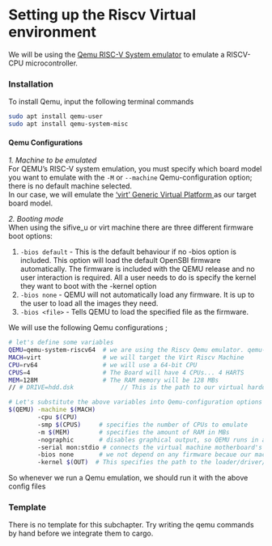 # Setting up the Riscv Virtual environment


We will be using the [Qemu RISC-V System emulator](https://www.qemu.org/docs/master/system/target-riscv.html) to emulate a RISCV-CPU microcontroller. 

### Installation
To install Qemu, input the following terminal commands  
```bash  
sudo apt install qemu-user
sudo apt install qemu-system-misc
```

#### Qemu Configurations  

*1. Machine to be emulated*  
For QEMU’s RISC-V system emulation, you must specify which board model you want to emulate with the `-M` or `--machine` Qemu-configuration option; there is no default machine selected.  
In our case, we will emulate the [‘virt’ Generic Virtual Platform ](https://www.qemu.org/docs/master/system/riscv/virt.html)as our target board model.  

*2. Booting mode*  
When using the sifive_u or virt machine there are three different firmware boot options: 
1. `-bios default` - This is the default behaviour if no -bios option is included. This option will load the default OpenSBI firmware automatically. The firmware is included with the QEMU release and no user interaction is required. All a user needs to do is specify the kernel they want to boot with the -kernel option 
2. `-bios none` - QEMU will not automatically load any firmware. It is up to the user to load all the images they need. 
3. `-bios <file>` - Tells QEMU to load the specified file as the firmware.


We will use the following Qemu configurations ;
```bash 
# let's define some variables 
QEMU=qemu-system-riscv64  # we are using the Riscv Qemu emulator. qemu-system-riscv64 is a variable containing the path to the QEMU executable
MACH=virt                 # we will target the Virt Riscv Machine 
CPU=rv64                  # we will use a 64-bit CPU
CPUS=4                    # The Board will have 4 CPUs... 4 HARTS
MEM=128M                  # The RAM memory will be 128 MBs
// # DRIVE=hdd.dsk             // This is the path to our virtual harddrive

# Let's substitute the above variables into Qemu-configuration options
$(QEMU) -machine $(MACH) 
        -cpu $(CPU)      
        -smp $(CPUS)     # specifies the number of CPUs to emulate
        -m $(MEM)        # specifies the amount of RAM in MBs 
        -nographic       # disables graphical output, so QEMU runs in a terminal window.
        -serial mon:stdio # connects the virtual machine motherboard's serial port to the host's system terminal. Ie, our Linux terminal. This enables us to use the terminal as a console to the virtual machine.
        -bios none       # we not depend on any firmware becaue our machine is virtual. We can just direclty load the kernel image to memory. 
        -kernel $(OUT)  # This specifies the path to the loader/driver/kernel image file
```


So whenever we run a Qemu emulation, we should run it with the above config files


### Template
There is no template for this subchapter. Try writing the qemu commands by hand before we integrate them to cargo.  